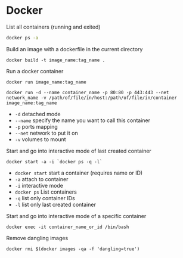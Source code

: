 # Docker

List all containers \(running and exited\)

```bash
docker ps -a
```

Build an image with a dockerfile in the current directory

```text
docker build -t image_name:tag_name .
```

Run a docker container

```text
docker run image_name:tag_name
```

```text
docker run -d --name container_name -p 80:80 -p 443:443 --net network_name -v /path/of/file/in/host:/path/of/file/in/container image_name:tag_name
```

* `-d` detached mode
* `--name` specify the name you want to call this container
* `-p` ports mapping
* `--net` network to put it on
* `-v` volumes to mount

Start and go into interactive mode of last created container

```text
docker start -a -i `docker ps -q -l`
```

* `docker start` start a container \(requires name or ID\)
* `-a` attach to container
* `-i` interactive mode
* `docker ps` List containers
* `-q` list only container IDs
* `-l` list only last created container

Start and go into interactive mode of a specific container

```text
docker exec -it container_name_or_id /bin/bash
```

Remove dangling images

```text
docker rmi $(docker images -qa -f 'dangling=true')
```


